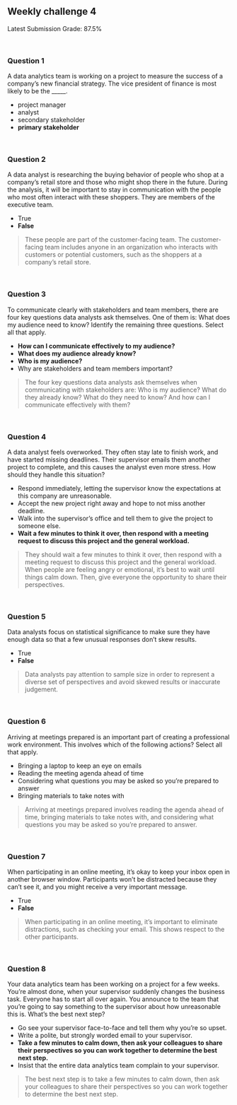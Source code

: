 ## Weekly challenge 4

Latest Submission Grade: 87.5%

&nbsp;

### Question 1

A data analytics team is working on a project to measure the success of a company’s new financial strategy. The vice president of finance is most likely to be the _____. 

* project manager
* analyst
* secondary stakeholder
* **primary stakeholder**

&nbsp;

### Question 2

A data analyst is researching the buying behavior of people who shop at a company’s retail store and those who might shop there in the future. During the analysis, it will be important to stay in communication with the people who most often interact with these shoppers. They are members of the executive team.


* True
* **False**

> These people are part of the customer-facing team. The customer-facing team includes anyone in an organization who interacts with customers or potential customers, such as the shoppers at a company’s retail store.

&nbsp;

### Question 3

To communicate clearly with stakeholders and team members, there are four key questions data analysts ask themselves. One of them is: What does my audience need to know? Identify the remaining three questions. Select all that apply.

* **How can I communicate effectively to my audience?**
* **What does my audience already know?**
* **Who is my audience?**
* Why are stakeholders and team members important?

> The four key questions data analysts ask themselves when communicating with stakeholders are: Who is my audience? What do they already know? What do they need to know? And how can I communicate effectively with them?

&nbsp;

### Question 4

A data analyst feels overworked. They often stay late to finish work, and have started missing deadlines. Their supervisor emails them another project to complete, and this causes the analyst even more stress. How should they handle this situation?

* Respond immediately, letting the supervisor know the expectations at this company are unreasonable.
* Accept the new project right away and hope to not miss another deadline.
* Walk into the supervisor’s office and tell them to give the project to someone else.
* **Wait a few minutes to think it over, then respond with a meeting request to discuss this project and the general workload.**

> They should wait a few minutes to think it over, then respond with a meeting request to discuss this project and the general workload. When people are feeling angry or emotional, it’s best to wait until things calm down. Then, give everyone the opportunity to share their perspectives.

&nbsp;

### Question 5

Data analysts focus on statistical significance to make sure they have enough data so that a few unusual responses don’t skew results. 

* True
* **False**

> Data analysts pay attention to sample size in order to represent a diverse set of perspectives and avoid skewed results or inaccurate judgement.

&nbsp;

### Question 6

Arriving at meetings prepared is an important part of creating a professional work environment. This involves which of the following actions? Select all that apply.

* Bringing a laptop to keep an eye on emails 
* Reading the meeting agenda ahead of time
* Considering what questions you may be asked so you’re prepared to answer
* Bringing materials to take notes with

> Arriving at meetings prepared involves reading the agenda ahead of time, bringing materials to take notes with, and considering what questions you may be asked so you’re prepared to answer.

&nbsp;

### Question 7

When participating in an online meeting, it’s okay to keep your inbox open in another browser window. Participants won’t be distracted because they can’t see it, and you might receive a very important message.

* True
* **False**

> When participating in an online meeting, it’s important to eliminate distractions, such as checking your email. This shows respect to the other participants.

&nbsp;

### Question 8

Your data analytics team has been working on a project for a few weeks. You’re almost done, when your supervisor suddenly changes the business task. Everyone has to start all over again. You announce to the team that you’re going to say something to the supervisor about how unreasonable this is. What’s the best next step?


* Go see your supervisor face-to-face and tell them why you’re so upset.
* Write a polite, but strongly worded email to your supervisor.
* **Take a few minutes to calm down, then ask your colleagues to share their perspectives so you can work together to determine the best next step.**
* Insist that the entire data analytics team complain to your supervisor.

> The best next step is to take a few minutes to calm down, then ask your colleagues to share their perspectives so you can work together to determine the best next step.
